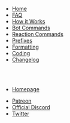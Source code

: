 - [Home](/)
- [FAQ](faq.md)
- [How it Works](how-it-works.md)
- [Bot Commands](commands.md)
- [Reaction Commands](reactions.md)
- [Prefixes](prefixes.md)
- [Formatting](formatting.md)
- [Coding](coding.md)
- [Changelog](/changelog.md)

<br/>
<br/>

- [Homepage](http://thespian.actor)

* [Patreon](http://patreon.com/thespian)
* [Official Discord](https://discord.gg/rs8z3t7)
* [Twitter](http://twitter.com/thespianapp)
